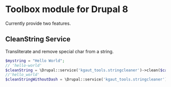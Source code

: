 # Toolbox module for Drupal 8

Currently provide two features.

## CleanString Service
Transliterate and remove special char from a string.
```php
$mystring = "Hello World";
// 'hello-world'
$cleanString = \Drupal::service('kgaut_tools.stringcleaner')->clean($categorie->name); 
//'hello_world'
$cleanStringWithoutDash = \Drupal::service('kgaut_tools.stringcleaner')->clean($categorie->name,true); 
```
